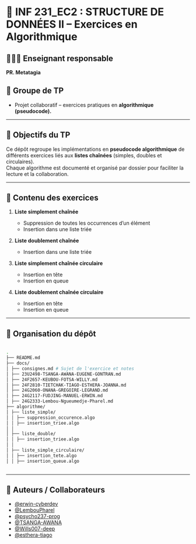 # 📘 INF 231_EC2 : STRUCTURE DE DONNÉES II – Exercices en Algorithmique  
## 👨🏾‍🏫 Enseignant responsable  

**PR. Metatagia** 

## 👥 Groupe de TP  

- Projet collaboratif – exercices pratiques en **algorithmique (pseudocode).**  

---

## 📌 Objectifs du TP  

Ce dépôt regroupe les implémentations en **pseudocode algorithmique** de différents exercices liés aux **listes chaînées** (simples, doubles et circulaires).  
Chaque algorithme est documenté et organisé par dossier pour faciliter la lecture et la collaboration.  

---

## 📂 Contenu des exercices  

1. **Liste simplement chaînée**  
   - Suppression de toutes les occurrences d’un élément  
   - Insertion dans une liste triée  

2. **Liste doublement chaînée**  
   - Insertion dans une liste triée  

3. **Liste simplement chaînée circulaire**  
   - Insertion en tête  
   - Insertion en queue  

4. **Liste doublement chaînée circulaire**  
   - Insertion en tête  
   - Insertion en queue  

---

## 📖 Organisation du dépôt  

```bash

.
├── README.md
├── docs/
│ ├── consignes.md # Sujet de l'exercice et notes
│ ├── 23U2498-TSANGA-AWANA-EUGENE-GONTRAN.md
│ ├── 24F2657-KEUBOU-FOTSA-WILLY.md
│ ├── 24F2810-TIETCHAK-TIAGO-ESTHERA-JOANNA.md
│ ├── 24G2060-ONANA-GREGOIRE-LEGRAND.md
│ ├── 24G2117-FUDJING-MANUEL-ERWIN.md
│ ├── 24G2333-Lembou-Ngueumedje-Pharel.md
├── algorithme/
│ ├── liste_simple/
│ │ ├── suppression_occurence.algo
│ │ ├── insertion_triee.algo
│ │
│ ├── liste_double/
│ │ ├── insertion_triee.algo
│ │
│ ├── liste_simple_circulaire/
│ │ ├── insertion_tete.algo
│ │ ├── insertion_queue.algo



``` 

---

## 👤 Auteurs / Collaborateurs  


- [@erwin-cyberdev](https://github.com/erwin-cyberdev)  
- [@LembouPharel](https://github.com/LembouPharel)  
- [@psycho237-prog](https://github.com/psycho237-prog)  
- [@TSANGA-AWANA](https://github.com/TSANGA-AWANA)  
- [@Wills007-deep](https://github.com/Wills007-deep)  
- [@esthera-tiago](https://github.com/esthera-tiago)


